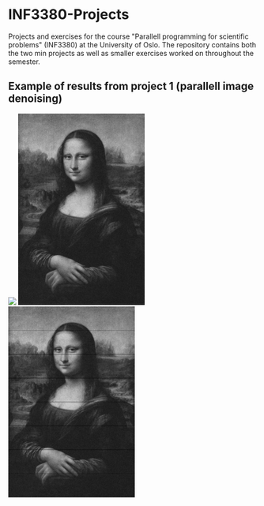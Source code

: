 # INF3380-Projects
Projects and exercises for the course "Parallell programming for scientific problems" (INF3380) at the University of Oslo. The repository contains both the two min projects as well as smaller exercises worked on throughout the semester.

## Example of results from project 1 (parallell image denoising)
<img src="https://github.com/jostbr/INF3380-Projects/blob/master/projects/project1/parallel/MonaLisa_NOISY.jpg" width="256"> <img src="https://github.com/jostbr/INF3380-Projects/blob/master/projects/project1/parallel/MonaLisa_DENOISED_PARALLEL.jpg" width="256"> <img src="https://github.com/jostbr/INF3380-Projects/blob/master/projects/project1/parallel/MonaLisa_PARTIONING_ILLUSTRATION.jpg" width="256">
